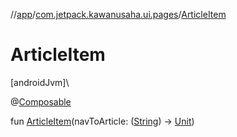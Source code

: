 //[app](../../index.md)/[com.jetpack.kawanusaha.ui.pages](index.md)/[ArticleItem](-article-item.md)

# ArticleItem

[androidJvm]\

@[Composable](https://developer.android.com/reference/kotlin/androidx/compose/runtime/Composable.html)

fun [ArticleItem](-article-item.md)(navToArticle: ([String](https://kotlinlang.org/api/latest/jvm/stdlib/kotlin/-string/index.html)) -&gt; [Unit](https://kotlinlang.org/api/latest/jvm/stdlib/kotlin/-unit/index.html))
